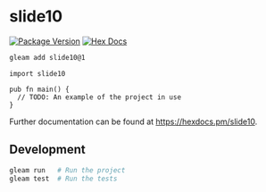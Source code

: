 # slide10

[![Package Version](https://img.shields.io/hexpm/v/slide10)](https://hex.pm/packages/slide10)
[![Hex Docs](https://img.shields.io/badge/hex-docs-ffaff3)](https://hexdocs.pm/slide10/)

```sh
gleam add slide10@1
```
```gleam
import slide10

pub fn main() {
  // TODO: An example of the project in use
}
```

Further documentation can be found at <https://hexdocs.pm/slide10>.

## Development

```sh
gleam run   # Run the project
gleam test  # Run the tests
```
